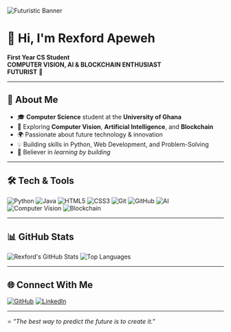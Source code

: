 <!-- Futuristic Animated Banner -->
![Futuristic Banner](https://i.imgur.com/Wn0K9QJ.gif)

# 👋 Hi, I'm Rexford Apeweh  

**First Year CS Student**  
**COMPUTER VISION, AI & BLOCKCHAIN ENTHUSIAST**  
**FUTURIST** 🚀  

---

## 📌 About Me  
- 🎓 **Computer Science** student at the **University of Ghana**  
- 🤖 Exploring **Computer Vision**, **Artificial Intelligence**, and **Blockchain**  
- 🌍 Passionate about future technology & innovation  
- 💡 Building skills in Python, Web Development, and Problem-Solving  
- 🧠 Believer in *learning by building*  

---

## 🛠️ Tech & Tools  

![Python](https://img.shields.io/badge/Python-3776AB?style=for-the-badge&logo=python&logoColor=white)
![Java](https://img.shields.io/badge/Java-007396?style=for-the-badge&logo=java&logoColor=white)
![HTML5](https://img.shields.io/badge/HTML5-E34F26?style=for-the-badge&logo=html5&logoColor=white)
![CSS3](https://img.shields.io/badge/CSS3-1572B6?style=for-the-badge&logo=css3&logoColor=white)
![Git](https://img.shields.io/badge/Git-F05032?style=for-the-badge&logo=git&logoColor=white)
![GitHub](https://img.shields.io/badge/GitHub-181717?style=for-the-badge&logo=github&logoColor=white)
![AI](https://img.shields.io/badge/Artificial%20Intelligence-FF6F00?style=for-the-badge&logo=openai&logoColor=white)
![Computer Vision](https://img.shields.io/badge/Computer%20Vision-4285F4?style=for-the-badge&logo=opencv&logoColor=white)
![Blockchain](https://img.shields.io/badge/Blockchain-121D33?style=for-the-badge&logo=blockchain.com&logoColor=white)

---

## 📊 GitHub Stats  

![Rexford's GitHub Stats](https://github-readme-stats.vercel.app/api?username=ApewehRexford&show_icons=true&theme=radical)
![Top Languages](https://github-readme-stats.vercel.app/api/top-langs/?username=ApewehRexford&layout=compact&theme=radical)

---

## 🌐 Connect With Me  

[![GitHub](https://img.shields.io/badge/GitHub-000?style=for-the-badge&logo=github&logoColor=white)](https://github.com/ApewehRexford)
[![LinkedIn](https://img.shields.io/badge/LinkedIn-0077B5?style=for-the-badge&logo=linkedin&logoColor=white)](https://www.linkedin.com/in/rexford-apeweh/)


---

⭐️ *"The best way to predict the future is to create it."*  

